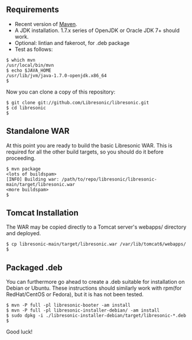 <!--
# INSTALL.md
# Libresonic/libresonic
-->
Requirements
------------

  * Recent version of [Maven](http://maven.apache.org/). 
  * A JDK installation. 1.7.x series of OpenJDK or Oracle JDK 7+ should work. 
  * Optional: lintian and fakeroot, for .deb package
  * Test as follows:

```
$ which mvn
/usr/local/bin/mvn
$ echo $JAVA_HOME
/usr/lib/jvm/java-1.7.0-openjdk.x86_64
$
```

Now you can clone a copy of this repository:

```
$ git clone git://github.com/Libresonic/libresonic.git
$ cd libresonic
$
```

Standalone WAR
--------------

At this point you are ready to build the basic Libresonic WAR. This is required for all the other build targets, so you should do it before proceeding. 

```
$ mvn package
<lots of buildspam>
[INFO] Building war: /path/to/repo/libresonic/libresonic-main/target/libresonic.war
<more buildspam>
$
```

Tomcat Installation
-------------------

The WAR may be copied directly to a Tomcat server's webapps/ directory and deployed.

```
$ cp libresonic-main/target/libresonic.war /var/lib/tomcat6/webapps/
$
```


Packaged .deb
-------------

You can furthermore go ahead to create a .deb suitable for installation on Debian or Ubuntu. These instructions should similarly work with rpm(for RedHat/CentOS or Fedora), but it is has not been tested.

```
$ mvn -P full -pl libresonic-booter -am install
$ mvn -P full -pl libresonic-installer-debian/ -am install
$ sudo dpkg -i ./libresonic-installer-debian/target/libresonic-*.deb
$
```

Good luck!

